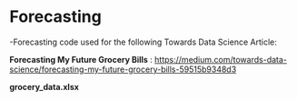 # Forecasting

-Forecasting code used for the following Towards Data Science Article:

**Forecasting My Future Grocery Bills** : https://medium.com/towards-data-science/forecasting-my-future-grocery-bills-59515b9348d3

**grocery_data.xlsx**

